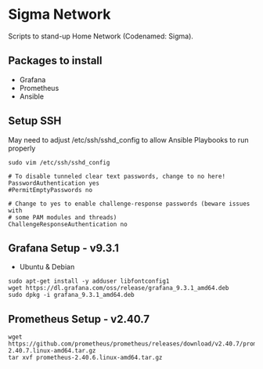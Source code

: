 # Sigma Network
Scripts to stand-up Home Network (Codenamed: Sigma).

## Packages to install
* Grafana
* Prometheus
* Ansible

## Setup SSH
May need to adjust /etc/ssh/sshd_config to allow Ansible Playbooks to run properly

`sudo vim /etc/ssh/sshd_config`

```
# To disable tunneled clear text passwords, change to no here!
PasswordAuthentication yes
#PermitEmptyPasswords no

# Change to yes to enable challenge-response passwords (beware issues with
# some PAM modules and threads)
ChallengeResponseAuthentication no
```

## Grafana Setup - v9.3.1

* Ubuntu & Debian

```
sudo apt-get install -y adduser libfontconfig1
wget https://dl.grafana.com/oss/release/grafana_9.3.1_amd64.deb
sudo dpkg -i grafana_9.3.1_amd64.deb
```

## Prometheus Setup - v2.40.7

```
wget https://github.com/prometheus/prometheus/releases/download/v2.40.7/prometheus-2.40.7.linux-amd64.tar.gz
tar xvf prometheus-2.40.6.linux-amd64.tar.gz
```

